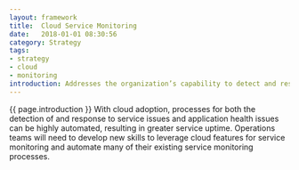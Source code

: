 ```yaml
---
layout: framework
title:  Cloud Service Monitoring
date:   2018-01-01 08:30:56
category: Strategy
tags:
- strategy
- cloud
- monitoring
introduction: Addresses the organization’s capability to detect and respond to issues with the health of IT services and enterprise applications.
---
```


{{ page.introduction }}
With cloud adoption, processes for both the detection of and response to service
issues and application health issues can be highly automated, resulting in
greater service uptime. Operations teams will need to develop new skills to
leverage cloud features for service monitoring and automate many of their
existing service monitoring processes.